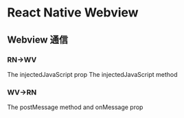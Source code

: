 # React Native Webview

## Webview 通信

### RN->WV

The injectedJavaScript prop
The injectedJavaScript method

### WV->RN

The postMessage method and onMessage prop

